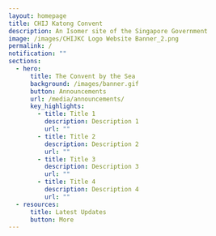 ```yaml
---
layout: homepage
title: CHIJ Katong Convent
description: An Isomer site of the Singapore Government
image: /images/CHIJKC Logo Website Banner_2.png
permalink: /
notification: ""
sections:
  - hero:
      title: The Convent by the Sea
      background: /images/banner.gif
      button: Announcements
      url: /media/announcements/
      key_highlights:
        - title: Title 1
          description: Description 1
          url: ""
        - title: Title 2
          description: Description 2
          url: ""
        - title: Title 3
          description: Description 3
          url: ""
        - title: Title 4
          description: Description 4
          url: ""
  - resources:
      title: Latest Updates
      button: More
---
```


